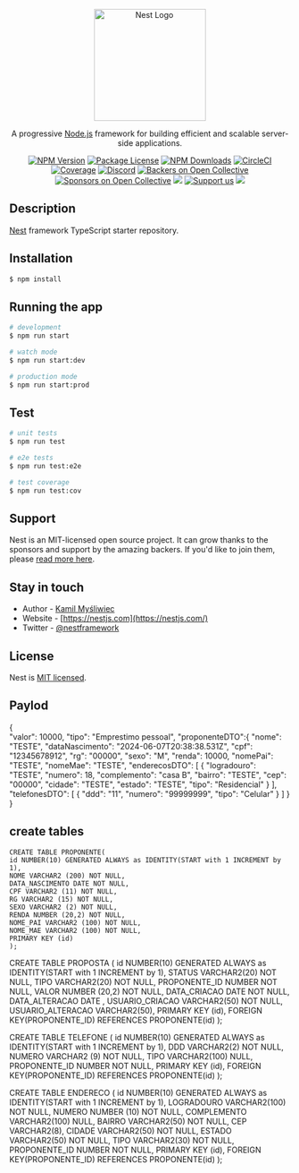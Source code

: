 <p align="center">
  <a href="http://nestjs.com/" target="blank"><img src="https://nestjs.com/img/logo-small.svg" width="200" alt="Nest Logo" /></a>
</p>

[circleci-image]: https://img.shields.io/circleci/build/github/nestjs/nest/master?token=abc123def456
[circleci-url]: https://circleci.com/gh/nestjs/nest

  <p align="center">A progressive <a href="http://nodejs.org" target="_blank">Node.js</a> framework for building efficient and scalable server-side applications.</p>
    <p align="center">
<a href="https://www.npmjs.com/~nestjscore" target="_blank"><img src="https://img.shields.io/npm/v/@nestjs/core.svg" alt="NPM Version" /></a>
<a href="https://www.npmjs.com/~nestjscore" target="_blank"><img src="https://img.shields.io/npm/l/@nestjs/core.svg" alt="Package License" /></a>
<a href="https://www.npmjs.com/~nestjscore" target="_blank"><img src="https://img.shields.io/npm/dm/@nestjs/common.svg" alt="NPM Downloads" /></a>
<a href="https://circleci.com/gh/nestjs/nest" target="_blank"><img src="https://img.shields.io/circleci/build/github/nestjs/nest/master" alt="CircleCI" /></a>
<a href="https://coveralls.io/github/nestjs/nest?branch=master" target="_blank"><img src="https://coveralls.io/repos/github/nestjs/nest/badge.svg?branch=master#9" alt="Coverage" /></a>
<a href="https://discord.gg/G7Qnnhy" target="_blank"><img src="https://img.shields.io/badge/discord-online-brightgreen.svg" alt="Discord"/></a>
<a href="https://opencollective.com/nest#backer" target="_blank"><img src="https://opencollective.com/nest/backers/badge.svg" alt="Backers on Open Collective" /></a>
<a href="https://opencollective.com/nest#sponsor" target="_blank"><img src="https://opencollective.com/nest/sponsors/badge.svg" alt="Sponsors on Open Collective" /></a>
  <a href="https://paypal.me/kamilmysliwiec" target="_blank"><img src="https://img.shields.io/badge/Donate-PayPal-ff3f59.svg"/></a>
    <a href="https://opencollective.com/nest#sponsor"  target="_blank"><img src="https://img.shields.io/badge/Support%20us-Open%20Collective-41B883.svg" alt="Support us"></a>
  <a href="https://twitter.com/nestframework" target="_blank"><img src="https://img.shields.io/twitter/follow/nestframework.svg?style=social&label=Follow"></a>
</p>
  <!--[![Backers on Open Collective](https://opencollective.com/nest/backers/badge.svg)](https://opencollective.com/nest#backer)
  [![Sponsors on Open Collective](https://opencollective.com/nest/sponsors/badge.svg)](https://opencollective.com/nest#sponsor)-->

## Description

[Nest](https://github.com/nestjs/nest) framework TypeScript starter repository.

## Installation

```bash
$ npm install
```

## Running the app

```bash
# development
$ npm run start

# watch mode
$ npm run start:dev

# production mode
$ npm run start:prod
```

## Test

```bash
# unit tests
$ npm run test

# e2e tests
$ npm run test:e2e

# test coverage
$ npm run test:cov
```

## Support

Nest is an MIT-licensed open source project. It can grow thanks to the sponsors and support by the amazing backers. If you'd like to join them, please [read more here](https://docs.nestjs.com/support).

## Stay in touch

- Author - [Kamil Myśliwiec](https://kamilmysliwiec.com)
- Website - [https://nestjs.com](https://nestjs.com/)
- Twitter - [@nestframework](https://twitter.com/nestframework)

## License

Nest is [MIT licensed](LICENSE).



## Paylod
{  
  "valor": 10000,
  "tipo": "Emprestimo pessoal",
  "proponenteDTO":{
  "nome": "TESTE",
  "dataNascimento": "2024-06-07T20:38:38.531Z",
  "cpf": "12345678912",
  "rg": "00000",
  "sexo": "M",
  "renda": 10000,
  "nomePai": "TESTE",
  "nomeMae": "TESTE",
  "enderecosDTO": [
    {
      "logradouro": "TESTE",
      "numero": 18,
      "complemento": "casa B",
      "bairro": "TESTE",
      "cep": "00000",
      "cidade": "TESTE",
      "estado": "TESTE",
      "tipo": "Residencial"
    }
  ],
  "telefonesDTO": [
    {
      "ddd": "11",
      "numero": "99999999",
      "tipo": "Celular"
    }
  ]
 }
}

## create tables

    CREATE TABLE PROPONENTE(
    id NUMBER(10) GENERATED ALWAYS as IDENTITY(START with 1 INCREMENT by 1),
    NOME VARCHAR2 (200) NOT NULL,
    DATA_NASCIMENTO DATE NOT NULL,
    CPF VARCHAR2 (11) NOT NULL,
    RG VARCHAR2 (15) NOT NULL,
    SEXO VARCHAR2 (2) NOT NULL,
    RENDA NUMBER (20,2) NOT NULL,
    NOME_PAI VARCHAR2 (100) NOT NULL,
    NOME_MAE VARCHAR2 (100) NOT NULL,
    PRIMARY KEY (id)
    );

 CREATE TABLE PROPOSTA (
    id NUMBER(10) GENERATED ALWAYS as IDENTITY(START with 1 INCREMENT by 1),
    STATUS VARCHAR2(20) NOT NULL,
    TIPO VARCHAR2(20) NOT NULL,
    PROPONENTE_ID NUMBER NOT NULL,
    VALOR NUMBER (20,2) NOT NULL,
    DATA_CRIACAO DATE NOT NULL,
    DATA_ALTERACAO DATE ,
    USUARIO_CRIACAO VARCHAR2(50) NOT NULL,
    USUARIO_ALTERACAO VARCHAR2(50),
    PRIMARY KEY (id),
    FOREIGN KEY(PROPONENTE_ID) REFERENCES PROPONENTE(id)
);

CREATE TABLE TELEFONE (
    id NUMBER(10) GENERATED ALWAYS as IDENTITY(START with 1 INCREMENT by 1),
    DDD VARCHAR2(2) NOT NULL,
    NUMERO VARCHAR2 (9) NOT NULL,
    TIPO VARCHAR2(100) NULL,
    PROPONENTE_ID NUMBER NOT NULL,
    PRIMARY KEY (id),
    FOREIGN KEY(PROPONENTE_ID) REFERENCES PROPONENTE(id)
);

CREATE TABLE ENDERECO (
    id NUMBER(10) GENERATED ALWAYS as IDENTITY(START with 1 INCREMENT by 1),
    LOGRADOURO VARCHAR2(100) NOT NULL,
    NUMERO NUMBER (10) NOT NULL,
    COMPLEMENTO VARCHAR2(100) NULL,
    BAIRRO VARCHAR2(50) NOT NULL,
    CEP VARCHAR2(8),
    CIDADE VARCHAR2(50) NOT NULL,
    ESTADO VARCHAR2(50) NOT NULL,
    TIPO VARCHAR2(30) NOT NULL,
    PROPONENTE_ID NUMBER NOT NULL,
    PRIMARY KEY (id),
    FOREIGN KEY(PROPONENTE_ID) REFERENCES PROPONENTE(id)
);
